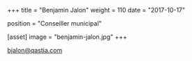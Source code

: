 +++
title = "Benjamin Jalon"
weight = 110
date = "2017-10-17"

position = "Conseiller municipal"

[asset]
  image = "benjamin-jalon.jpg"
+++

<a href="mailto:bjalon@qastia.com">bjalon@qastia.com</a>
